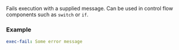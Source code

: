 Fails execution with a supplied message. 
Can be used in control flow components such as ``switch`` or ``if``.

### Example

```yaml
exec-fail: Some error message
```